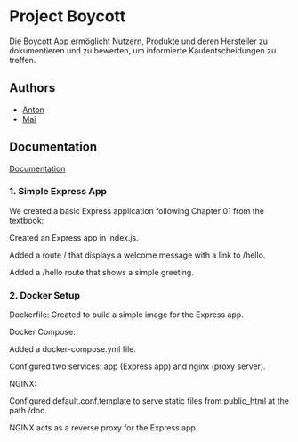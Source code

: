 
# Project Boycott

Die Boycott App ermöglicht Nutzern, Produkte und deren Hersteller zu dokumentieren und zu bewerten, um informierte Kaufentscheidungen zu treffen. 



## Authors

- [Anton](https://github.com/Another0Noob)
- [Mai](https://github.com/maile000)



## Documentation

[Documentation](https://linktodocumentation)

### 1. Simple Express App
We created a basic Express application following Chapter 01 from the textbook:

Created an Express app in index.js.

Added a route / that displays a welcome message with a link to /hello.

Added a /hello route that shows a simple greeting.

### 2. Docker Setup
Dockerfile: Created to build a simple image for the Express app.

Docker Compose:

Added a docker-compose.yml file.

Configured two services: app (Express app) and nginx (proxy server).

NGINX:

Configured default.conf.template to serve static files from public_html at the path /doc.

NGINX acts as a reverse proxy for the Express app.